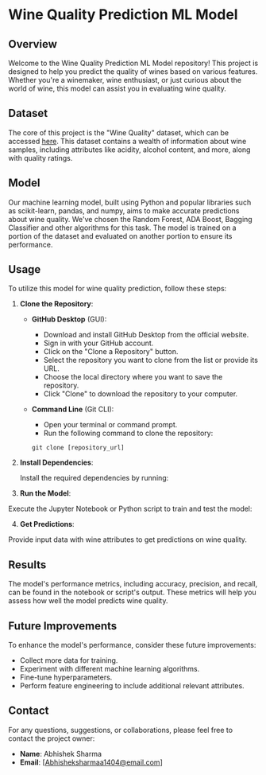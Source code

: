 # Wine Quality Prediction ML Model

## Overview

Welcome to the Wine Quality Prediction ML Model repository! This project is designed to help you predict the quality of wines based on various features. Whether you're a winemaker, wine enthusiast, or just curious about the world of wine, this model can assist you in evaluating wine quality.

## Dataset

The core of this project is the "Wine Quality" dataset, which can be accessed [here](https://github.com/Abhishek0145/Wine_Quality_prediction/tree/main). This dataset contains a wealth of information about wine samples, including attributes like acidity, alcohol content, and more, along with quality ratings.

## Model

Our machine learning model, built using Python and popular libraries such as scikit-learn, pandas, and numpy, aims to make accurate predictions about wine quality. We've chosen the Random Forest, ADA Boost, Bagging Classifier and other algorithms for this task. The model is trained on a portion of the dataset and evaluated on another portion to ensure its performance.

## Usage

To utilize this model for wine quality prediction, follow these steps:

1. **Clone the Repository**:

   - **GitHub Desktop** (GUI):

     - Download and install GitHub Desktop from the official website.
     - Sign in with your GitHub account.
     - Click on the "Clone a Repository" button.
     - Select the repository you want to clone from the list or provide its URL.
     - Choose the local directory where you want to save the repository.
     - Click "Clone" to download the repository to your computer.

   - **Command Line** (Git CLI):

     - Open your terminal or command prompt.
     - Run the following command to clone the repository:

     ```
     git clone [repository_url]
     ```

2. **Install Dependencies**:

   Install the required dependencies by running:


3. **Run the Model**:

Execute the Jupyter Notebook or Python script to train and test the model:


4. **Get Predictions**:

Provide input data with wine attributes to get predictions on wine quality.

## Results

The model's performance metrics, including accuracy, precision, and recall, can be found in the notebook or script's output. These metrics will help you assess how well the model predicts wine quality.

## Future Improvements

To enhance the model's performance, consider these future improvements:

- Collect more data for training.
- Experiment with different machine learning algorithms.
- Fine-tune hyperparameters.
- Perform feature engineering to include additional relevant attributes.

## Contact

For any questions, suggestions, or collaborations, please feel free to contact the project owner:

- **Name**: Abhishek Sharma
- **Email**: [Abhisheksharmaa1404@email.com]


